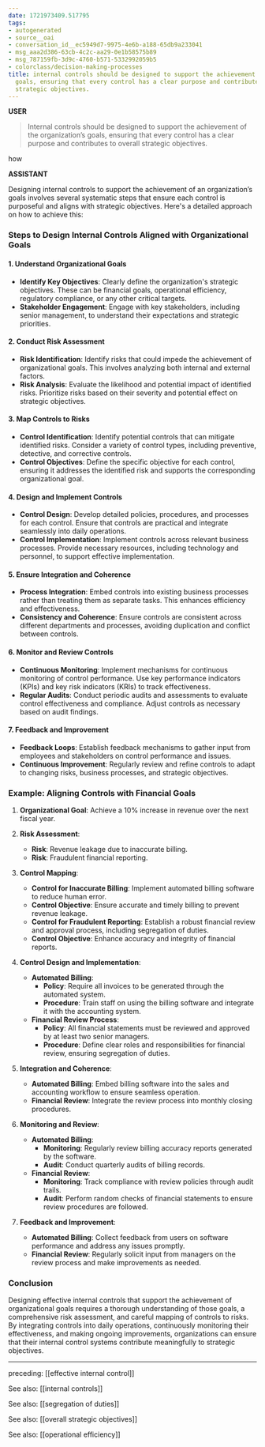 ```yaml
---
date: 1721973409.517795
tags:
- autogenerated
- source__oai
- conversation_id__ec5949d7-9975-4e6b-a188-65db9a233041
- msg_aaa2d386-63cb-4c2c-aa29-0e1b58575b89
- msg_787159fb-3d9c-4760-b571-5332992059b5
- colorclass/decision-making-processes
title: internal controls should be designed to support the achievement of the organization’s
  goals, ensuring that every control has a clear purpose and contributes to overall
  strategic objectives.
---
```


**USER**

> Internal controls should be designed to support the achievement of the organization’s goals, ensuring that every control has a clear purpose and contributes to overall strategic objectives.

how


**ASSISTANT**

Designing internal controls to support the achievement of an organization’s goals involves several systematic steps that ensure each control is purposeful and aligns with strategic objectives. Here's a detailed approach on how to achieve this:

### Steps to Design Internal Controls Aligned with Organizational Goals

#### 1. Understand Organizational Goals
   - **Identify Key Objectives**: Clearly define the organization's strategic objectives. These can be financial goals, operational efficiency, regulatory compliance, or any other critical targets.
   - **Stakeholder Engagement**: Engage with key stakeholders, including senior management, to understand their expectations and strategic priorities.

#### 2. Conduct Risk Assessment
   - **Risk Identification**: Identify risks that could impede the achievement of organizational goals. This involves analyzing both internal and external factors.
   - **Risk Analysis**: Evaluate the likelihood and potential impact of identified risks. Prioritize risks based on their severity and potential effect on strategic objectives.

#### 3. Map Controls to Risks
   - **Control Identification**: Identify potential controls that can mitigate identified risks. Consider a variety of control types, including preventive, detective, and corrective controls.
   - **Control Objectives**: Define the specific objective for each control, ensuring it addresses the identified risk and supports the corresponding organizational goal.

#### 4. Design and Implement Controls
   - **Control Design**: Develop detailed policies, procedures, and processes for each control. Ensure that controls are practical and integrate seamlessly into daily operations.
   - **Control Implementation**: Implement controls across relevant business processes. Provide necessary resources, including technology and personnel, to support effective implementation.

#### 5. Ensure Integration and Coherence
   - **Process Integration**: Embed controls into existing business processes rather than treating them as separate tasks. This enhances efficiency and effectiveness.
   - **Consistency and Coherence**: Ensure controls are consistent across different departments and processes, avoiding duplication and conflict between controls.

#### 6. Monitor and Review Controls
   - **Continuous Monitoring**: Implement mechanisms for continuous monitoring of control performance. Use key performance indicators (KPIs) and key risk indicators (KRIs) to track effectiveness.
   - **Regular Audits**: Conduct periodic audits and assessments to evaluate control effectiveness and compliance. Adjust controls as necessary based on audit findings.

#### 7. Feedback and Improvement
   - **Feedback Loops**: Establish feedback mechanisms to gather input from employees and stakeholders on control performance and issues.
   - **Continuous Improvement**: Regularly review and refine controls to adapt to changing risks, business processes, and strategic objectives.

### Example: Aligning Controls with Financial Goals

1. **Organizational Goal**: Achieve a 10% increase in revenue over the next fiscal year.
   
2. **Risk Assessment**:
   - **Risk**: Revenue leakage due to inaccurate billing.
   - **Risk**: Fraudulent financial reporting.

3. **Control Mapping**:
   - **Control for Inaccurate Billing**: Implement automated billing software to reduce human error.
   - **Control Objective**: Ensure accurate and timely billing to prevent revenue leakage.
   - **Control for Fraudulent Reporting**: Establish a robust financial review and approval process, including segregation of duties.
   - **Control Objective**: Enhance accuracy and integrity of financial reports.

4. **Control Design and Implementation**:
   - **Automated Billing**:
     - **Policy**: Require all invoices to be generated through the automated system.
     - **Procedure**: Train staff on using the billing software and integrate it with the accounting system.
   - **Financial Review Process**:
     - **Policy**: All financial statements must be reviewed and approved by at least two senior managers.
     - **Procedure**: Define clear roles and responsibilities for financial review, ensuring segregation of duties.

5. **Integration and Coherence**:
   - **Automated Billing**: Embed billing software into the sales and accounting workflow to ensure seamless operation.
   - **Financial Review**: Integrate the review process into monthly closing procedures.

6. **Monitoring and Review**:
   - **Automated Billing**:
     - **Monitoring**: Regularly review billing accuracy reports generated by the software.
     - **Audit**: Conduct quarterly audits of billing records.
   - **Financial Review**:
     - **Monitoring**: Track compliance with review policies through audit trails.
     - **Audit**: Perform random checks of financial statements to ensure review procedures are followed.

7. **Feedback and Improvement**:
   - **Automated Billing**: Collect feedback from users on software performance and address any issues promptly.
   - **Financial Review**: Regularly solicit input from managers on the review process and make improvements as needed.

### Conclusion

Designing effective internal controls that support the achievement of organizational goals requires a thorough understanding of those goals, a comprehensive risk assessment, and careful mapping of controls to risks. By integrating controls into daily operations, continuously monitoring their effectiveness, and making ongoing improvements, organizations can ensure that their internal control systems contribute meaningfully to strategic objectives.


---

preceding: [[effective internal control]]

See also: [[internal controls]]


See also: [[segregation of duties]]


See also: [[overall strategic objectives]]


See also: [[operational efficiency]]
